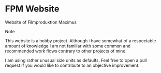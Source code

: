 # FPM Website
Website of Filmproduktion Maximus

> [!NOTE]
> This website is a hobby project. Although i have somewhat of a respectable amount of knowledge I am not familiar with some common and recommended work flows contrary to other projects of mine.

I am using rather unusual size units as defaults. Feel free to open a pull request if you would like to contribute to an objective improvement.